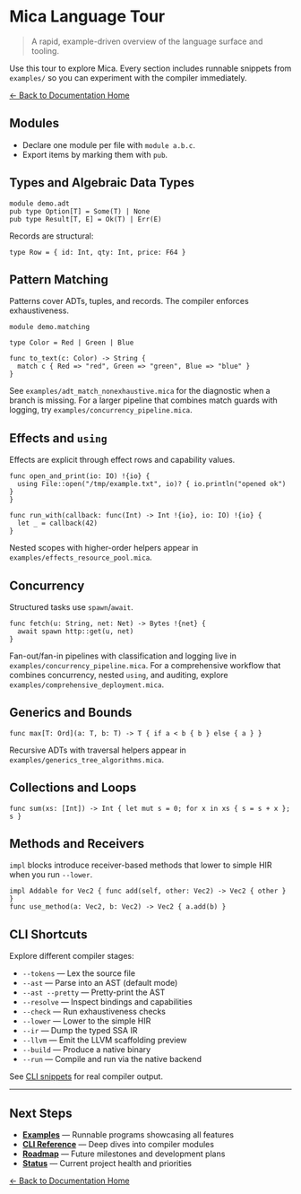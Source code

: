 # Mica Language Tour

> A rapid, example-driven overview of the language surface and tooling.

Use this tour to explore Mica. Every section includes runnable snippets from `examples/` so you can experiment with the compiler immediately.

[← Back to Documentation Home](index.html)

## Modules
- Declare one module per file with `module a.b.c`.
- Export items by marking them with `pub`.

## Types and Algebraic Data Types
```mica
module demo.adt
pub type Option[T] = Some(T) | None
pub type Result[T, E] = Ok(T) | Err(E)
```
Records are structural:
```mica
type Row = { id: Int, qty: Int, price: F64 }
```

## Pattern Matching
Patterns cover ADTs, tuples, and records. The compiler enforces exhaustiveness.
```mica
module demo.matching

type Color = Red | Green | Blue

func to_text(c: Color) -> String {
  match c { Red => "red", Green => "green", Blue => "blue" }
}
```
See `examples/adt_match_nonexhaustive.mica` for the diagnostic when a branch is
missing. For a larger pipeline that combines match guards with logging, try
`examples/concurrency_pipeline.mica`.

## Effects and `using`
Effects are explicit through effect rows and capability values.
```mica
func open_and_print(io: IO) !{io} {
  using File::open("/tmp/example.txt", io)? { io.println("opened ok") }
}

func run_with(callback: func(Int) -> Int !{io}, io: IO) !{io} {
  let _ = callback(42)
}
```
Nested scopes with higher-order helpers appear in
`examples/effects_resource_pool.mica`.

## Concurrency
Structured tasks use `spawn`/`await`.
```mica
func fetch(u: String, net: Net) -> Bytes !{net} {
  await spawn http::get(u, net)
}
```
Fan-out/fan-in pipelines with classification and logging live in
`examples/concurrency_pipeline.mica`. For a comprehensive workflow that combines
concurrency, nested `using`, and auditing, explore
`examples/comprehensive_deployment.mica`.

## Generics and Bounds
```mica
func max[T: Ord](a: T, b: T) -> T { if a < b { b } else { a } }
```
Recursive ADTs with traversal helpers appear in
`examples/generics_tree_algorithms.mica`.

## Collections and Loops
```mica
func sum(xs: [Int]) -> Int { let mut s = 0; for x in xs { s = s + x }; s }
```

## Methods and Receivers
`impl` blocks introduce receiver-based methods that lower to simple HIR when you
run `--lower`.
```mica
impl Addable for Vec2 { func add(self, other: Vec2) -> Vec2 { other } }
func use_method(a: Vec2, b: Vec2) -> Vec2 { a.add(b) }
```

## CLI Shortcuts

Explore different compiler stages:

- `--tokens` — Lex the source file
- `--ast` — Parse into an AST (default mode)
- `--ast --pretty` — Pretty-print the AST
- `--resolve` — Inspect bindings and capabilities
- `--check` — Run exhaustiveness checks
- `--lower` — Lower to the simple HIR
- `--ir` — Dump the typed SSA IR
- `--llvm` — Emit the LLVM scaffolding preview
- `--build` — Produce a native binary
- `--run` — Compile and run via the native backend

See [CLI snippets](snippets.html) for real compiler output.

---

## Next Steps

- **[Examples](https://github.com/Sir-Teo/mica/tree/main/examples)** — Runnable programs showcasing all features
- **[CLI Reference](module_reference.html)** — Deep dives into compiler modules
- **[Roadmap](roadmap/index.html)** — Future milestones and development plans
- **[Status](status.html)** — Current project health and priorities

[← Back to Documentation Home](index.html)
